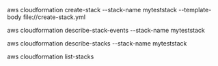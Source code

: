 aws cloudformation create-stack --stack-name myteststack --template-body file://create-stack.yml 

aws cloudformation describe-stack-events --stack-name myteststack

aws cloudformation describe-stacks --stack-name myteststack

aws cloudformation list-stacks